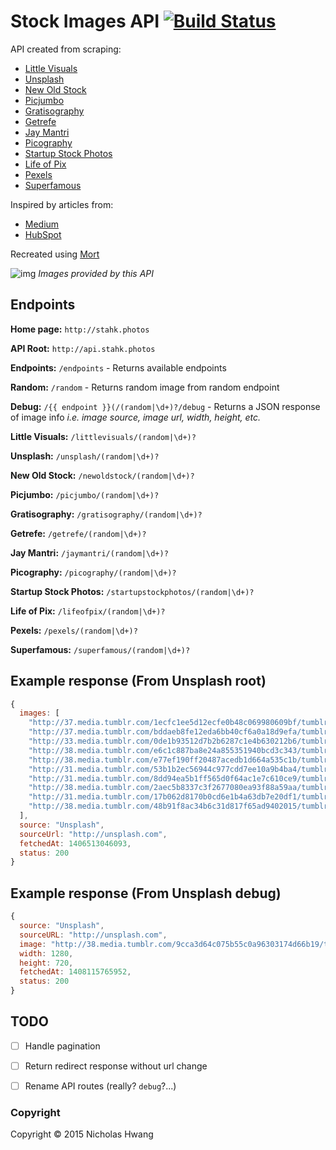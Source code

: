 # Stock Images API [![Build Status](https://travis-ci.org/geekjuice/StahkPhotos.svg?branch=master)](https://travis-ci.org/geekjuice/StahkPhotos)

API created from scraping:
 -  [Little Visuals][littlevisuals]
 -  [Unsplash][unsplash]
 -  [New Old Stock][newoldstock]
 -  [Picjumbo][picjumbo]
 -  [Gratisography][gratis]
 -  [Getrefe][getrefe]
 -  [Jay Mantri][jaymantri]
 -  [Picography][picography]
 -  [Startup Stock Photos][startupstockphotos]
 -  [Life of Pix][lifeofpix]
 -  [Pexels][pexels]
 -  [Superfamous][superfamous]

Inspired by articles from:
  - [Medium][medium]
  - [HubSpot][hubspot]

Recreated using [Mort][mort]

![img][img]
_Images provided by this API_

[mort]: http://github.com/geekjuice/mort
[cheerio]: http://github.com/cheeriojs/cheerio
[medium]: https://medium.com/p/62ae4bcbe01b
[hubspot]: http://blog.hubspot.com/marketing/free-stock-photos
[img]: http://stahkphotos.herokuapp.com/random
[littlevisuals]: http://littlevisuals.co
[unsplash]: http://unsplash.com
[newoldstock]: http://nos.twnsnd.co/
[picjumbo]: http://picjumbo.com
[gratis]: http://gratisography.com
[getrefe]: http://getrefe.tumblr.com
[jaymantri]: http://jaymantri.com
[picography]: http://picography.co
[startupstockphotos]: http://startupstockphotos.com
[lifeofpix]: http://lifeofpix.com
[pexels]: http://pexels.co
[superfamous]: http://superfamous.com

## Endpoints

__Home page:__ `http://stahk.photos`

__API Root:__ `http://api.stahk.photos`

__Endpoints:__ `/endpoints` - Returns available endpoints

__Random:__ `/random` - Returns random image from random endpoint

__Debug:__ `/{{ endpoint }}(/(random|\d+)?/debug` - Returns a JSON response of
image info _i.e. image source, image url, width, height, etc._


__Little Visuals:__ `/littlevisuals/(random|\d+)?`

__Unsplash:__ `/unsplash/(random|\d+)?`

__New Old Stock:__ `/newoldstock/(random|\d+)?`

__Picjumbo:__ `/picjumbo/(random|\d+)?`

__Gratisography:__ `/gratisography/(random|\d+)?`

__Getrefe:__ `/getrefe/(random|\d+)?`

__Jay Mantri:__ `/jaymantri/(random|\d+)?`

__Picography:__ `/picography/(random|\d+)?`

__Startup Stock Photos:__ `/startupstockphotos/(random|\d+)?`

__Life of Pix:__ `/lifeofpix/(random|\d+)?`

__Pexels:__ `/pexels/(random|\d+)?`

__Superfamous:__ `/superfamous/(random|\d+)?`


## Example response (From Unsplash root)
```javascript
{
  images: [
    "http://37.media.tumblr.com/1ecfc1ee5d12ecfe0b48c069980609bf/tumblr_n8zm3lrclm1st5lhmo1_1280.jpg",
    "http://37.media.tumblr.com/bddaeb8fe12eda6bb40cf6a0a18d9efa/tumblr_n8zm8ndGiY1st5lhmo1_1280.jpg",
    "http://33.media.tumblr.com/0de1b93512d7b2b6287c1e4b630212b6/tumblr_n8zlzedP0b1st5lhmo1_1280.jpg",
    "http://38.media.tumblr.com/e6c1c887ba8e24a855351940bcd3c343/tumblr_n8zm44LBpl1st5lhmo1_1280.jpg",
    "http://38.media.tumblr.com/e77ef190ff20487acedb1d664a535c1b/tumblr_n8zlzxbFUT1st5lhmo1_1280.jpg",
    "http://31.media.tumblr.com/53b1b2ec56944c977cdd7ee10a9b4ba4/tumblr_n8zm0yzydj1st5lhmo1_1280.jpg",
    "http://31.media.tumblr.com/8dd94ea5b1ff565d0f64ac1e7c610ce9/tumblr_n8zm2tFWMf1st5lhmo1_1280.jpg",
    "http://38.media.tumblr.com/2aec5b8337c3f2677080ea93f88a59aa/tumblr_n8zm1wVHz11st5lhmo1_1280.jpg",
    "http://31.media.tumblr.com/17b062d8170b0cd6e1b4a63db7e20df1/tumblr_n8zm9idM4J1st5lhmo1_1280.jpg",
    "http://38.media.tumblr.com/48b91f8ac34b6c31d817f65ad9402015/tumblr_n8zm0d48Jx1st5lhmo1_1280.jpg"
  ],
  source: "Unsplash",
  sourceUrl: "http://unsplash.com",
  fetchedAt: 1406513046093,
  status: 200
}
```

## Example response (From Unsplash debug)
```javascript
{
  source: "Unsplash",
  sourceURL: "http://unsplash.com",
  image: "http://38.media.tumblr.com/9cca3d64c075b55c0a96303174d66b19/tumblr_na0l33ez3W1st5lhmo1_1280.jpg",
  width: 1280,
  height: 720,
  fetchedAt: 1408115765952,
  status: 200
}
```

## TODO
- [ ] Handle pagination
- [ ] Return redirect response without url change
- [ ] Rename API routes (really? `debug`?...)


### Copyright

Copyright &copy; 2015 Nicholas Hwang
